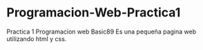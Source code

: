 # Programacion-Web-Practica1
Practica 1 Programacion web Basic89
Es una pequeña pagina web utilizando html y css.

